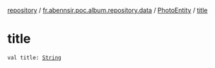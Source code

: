 [repository](../../index.md) / [fr.abennsir.poc.album.repository.data](../index.md) / [PhotoEntity](index.md) / [title](./title.md)

# title

`val title: `[`String`](https://kotlinlang.org/api/latest/jvm/stdlib/kotlin/-string/index.html)